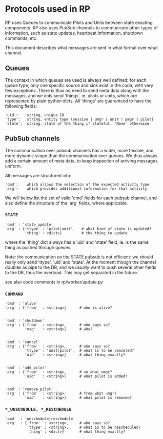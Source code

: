 
# Protocols used in RP

RP uses Queues to communicate Pilots and Units between state enacting
components.  RP also uses PubSub channels to communicate other types of
information, such as state updates, heartbeat information, shutdown commands,
etc.

This document describes what messages are sent in what format over what channel.


## Queues

The context in which queues are used is always well defined: for each    queue
type, only one specific source and sink exist in the code, with very few
exceptions.  There is thus no need to send meta data along with the messages,
and we only send 'things', ie. pilots or units, which are represented by plain
python dicts.  All 'things' are guaranteed to have the following fields:

    'uid':    string, unique ID
    'type':   string, entity type (session | umgr | unit | pmgr | pilot)
    'state':  string, state of the thing if stateful, 'None' otherwise


## PubSub channels

The communication over pubsub channels has a wider, more flexible, and more
dynamic scope than the communication over queues.  We thus always add a certain
amount of meta data, to keep inspection of arriving messages uniform.

All messages are structured into:

    'cmd':    which allows the selection of the expected activity type
    'arg':    which provides additional information for that activity

We will below list the set of valid 'cmd' fields for each pubsub channel, and
also define the structure of the 'arg' fields, where applicable.


### `STATE`

    'cmd' : 'state_update'
    'arg' : {'ttype' : 'pilot|unit',   # what kind of state is updated?
             'thing' : <dict>}         # the thing to update

where the 'thing' dict always has a 'uid' and 'state' field, ie. is the same
thing as pushed through queues.

Note: the communication on the STATE pubsub is not efficient: we should really
only send 'ttype', 'uid' and 'state'.  At the moment though the channel doubles
as pipe to the DB, and we usually want to push several other fields  to the DB,
thus the overload.  This may get separated in the future.

see also code comments in rp/worker/update.py

### `COMMAND`

    'cmd' : 'alive'
    'arg' : {'from'  : <string>}      # who is alive?
    
    
    'cmd' : 'shutdown'
    'arg' : {'from'  : <string>,      # who says so?
             'msg'   : <string>}      # why?
    
    
    'cmd' : 'cancel'
    'arg' : {'from'  : <string>,      # who says so?
             'ttype' : 'unit|pilot',  # what is to be canceled? 
             'uid'   : <string>}      # what thing exactly?
    
    
    'cmd' : 'add_pilot'
    'arg' : {'from'  : <string>,      # on what umgr?
             'uid'   : <string>}      # what pilot is added?
    
    
    'cmd' : 'remove_pilot'
    'arg' : {'from'  : <string>,      # from what umgr?
             'uid'   : <string>}      # what pilot is removed?


### `*_UNSCHEDULE, *_RESCHEDULE`

    'cmd'  : 'unschedule|reschedule'
    'arg'  : {'from'  : <string>,     # who says so?
              'ttype' : <string>,     # what is to be rescheduled?
              'thing' : <dict>}       # what thing exactly?



